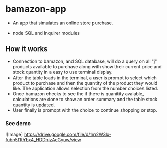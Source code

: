 # bamazon-app
- An app that simulates an online store purchase.
+ node SQL and Inquirer modules
## How it works
- Connection to bamazon, and SQL database, will do a query on all "j" products available to purchase along with show their current price and stock quantity in a easy to use terminal display.
- After the table loads in the terminal, a user is prompt to select which product to purchase and then the quantity of the product they would like. The application allows selection from the number choices listed.
- Once bamazon checks to see the if there is quanitity avaiable, calculations are done to show  an order summary and the table stock quantity is updated.
- User finally is promopt with the choice to continue shopping or stop. 
### See demo
![Image] https://drive.google.com/file/d/1m2W3lx-fubp5f1tYbx4_HDDhizAcGyuw/view
